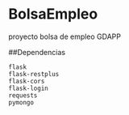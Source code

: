# BolsaEmpleo
proyecto bolsa de empleo GDAPP

##Dependencias

    flask 
    flask-restplus
    flask-cors
    flask-login
    requests
    pymongo
